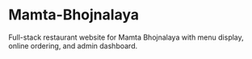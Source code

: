 # Mamta-Bhojnalaya
Full-stack restaurant website for Mamta Bhojnalaya with menu display, online ordering, and admin dashboard.
